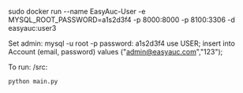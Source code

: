 sudo docker run --name EasyAuc-User -e MYSQL_ROOT_PASSWORD=a1s2d3f4 -p 8000:8000 -p 8100:3306 -d easyauc:user3

Set admin:
    mysql -u root -p
    password: a1s2d3f4
    use USER;
    insert into Account (email, password) values ("admin@easyauc.com","123");

To run:
    /src:

    python main.py